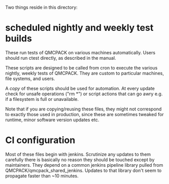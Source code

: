 Two things reside in this directory:

# scheduled nightly and weekly test builds
These run tests of QMCPACK on various machines
automatically. Users should run ctest directly, as described in the
manual.

These scripts are designed to be called from cron to execute the
various nightly, weekly tests of QMCPACK. They are custom to
particular machines, file systems, and users. 

A *copy* of these scripts should be used for automation. At every
update check for unsafe operations ("rm *") or script actions that can
go awry e.g. if a filesystem is full or unavailable.

Note that if you are copying/reusing these files, they might not
correspond to exactly those used in production, since these are
sometimes tweaked for runtime, minor software version updates etc.

# CI configuration
Most of these files begin with jenkins. Scrutinize any updates to them
carefully there is basically no reason they should be touched except by maintainers.
They depend on a common jenkins pipeline library pulled from QMCPACK/qmcpack_shared_jenkins.
Updates to that library don't seem to propagate faster than ~10 minutes.
